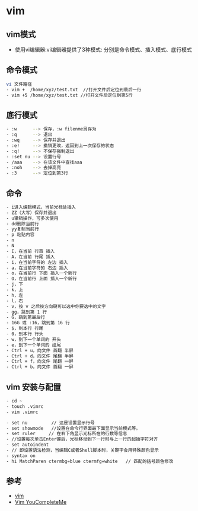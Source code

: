 # vim

## vim模式

- 使用vi编辑器:vi编辑器提供了3种模式: 分别是命令模式、插入模式、底行模式

## 命令模式

```bash
vi 文件路径
- vim +  /home/xyz/test.txt  //打开文件后定位到最后一行
- vim +5 /home/xyz/test.txt //打开文件后定位到第5行

```

## 底行模式

```bash
- :w      --> 保存，:w filenme另存为
- :q      --> 退出
- :wq     --> 保存并退出
- :e!     --> 撤销更改，返回到上一次保存的状态
- :q!     --> 不保存强制退出
- :set nu --> 设置行号
- /aaa    --> 在该文件中查找aaa
- :noh    --> 去掉高亮
- :3      --> 定位到第3行
```

## 命令

```bash
- i进入编辑模式，当前光标处插入
- ZZ（大写）保存并退出
- u辙销操作，可多次使用
- dd删除当前行
- yy复制当前行
- p 粘贴内容
- n
- N
- I，在当前 行首 插入
- A，在当前 行尾 插入
- i，在当前字符的 左边 插入
- a，在当前字符的 右边 插入
- o，在当前行 下面 插入一个新行
- O，在当前行 上面 插入一个新行
- j，下
- k，上
- h，左
- l，右
- v，按 v 之后按方向键可以选中你要选中的文字
- gg，跳到第 1 行
- G，跳到第最后行
- 16G 或 :16，跳到第 16 行
- $，到本行 行尾
- 0，到本行 行头
- w，到下一个单词的 开头
- e，到下一个单词的 结尾
- Ctrl + u，向文件 首翻 半屏
- Ctrl + d，向文件 尾翻 半屏
- Ctrl + f，向文件 尾翻 一屏
- Ctrl + b，向文件 首翻 一屏
```

## vim 安装与配置

```bash
- cd ~
- touch .vimrc
- vim .vimrc

- set nu         // 这是设置显示行号
- set showmode   //设置在命令行界面最下面显示当前模式等。
- set ruler     // 在右下角显示光标所在的行数等信息
- //设置每次单击Enter键后，光标移动到下一行时与上一行的起始字符对齐
- set autoindent
- // 即设置语法检测，当编辑C或者Shell脚本时，关键字会用特殊颜色显示
- syntax on
- hi MatchParen ctermbg=blue ctermfg=white   // 匹配的括号颜色修改
```

## 参考

- [vim](https://github.com/judasn/Linux-Tutorial/)
- [Vim YouCompleteMe](https://www.jianshu.com/p/d908ce81017a)
